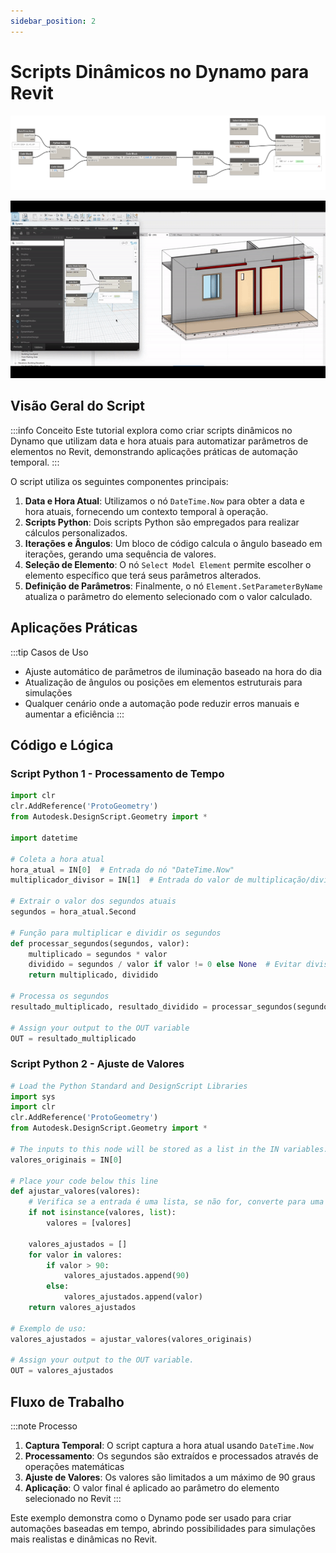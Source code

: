 ```yaml
---
sidebar_position: 2
---
```


# Scripts Dinâmicos no Dynamo para Revit

![Dynamo Script](./img/Dynamo_time/script.png)

<div style={{textAlign: 'center', marginBottom: '2rem'}}>

![Animação Dynamo](./img/Dynamo_time/Dynanomic.gif)

</div>

## Visão Geral do Script

:::info Conceito
Este tutorial explora como criar scripts dinâmicos no Dynamo que utilizam data e hora atuais para automatizar parâmetros de elementos no Revit, demonstrando aplicações práticas de automação temporal.
:::

O script utiliza os seguintes componentes principais:

1. **Data e Hora Atual**: Utilizamos o nó `DateTime.Now` para obter a data e hora atuais, fornecendo um contexto temporal à operação.
2. **Scripts Python**: Dois scripts Python são empregados para realizar cálculos personalizados.
3. **Iterações e Ângulos**: Um bloco de código calcula o ângulo baseado em iterações, gerando uma sequência de valores.
4. **Seleção de Elemento**: O nó `Select Model Element` permite escolher o elemento específico que terá seus parâmetros alterados.
5. **Definição de Parâmetros**: Finalmente, o nó `Element.SetParameterByName` atualiza o parâmetro do elemento selecionado com o valor calculado.

## Aplicações Práticas

:::tip Casos de Uso
- Ajuste automático de parâmetros de iluminação baseado na hora do dia
- Atualização de ângulos ou posições em elementos estruturais para simulações
- Qualquer cenário onde a automação pode reduzir erros manuais e aumentar a eficiência
:::

## Código e Lógica

### Script Python 1 - Processamento de Tempo

```python
import clr
clr.AddReference('ProtoGeometry')
from Autodesk.DesignScript.Geometry import *

import datetime

# Coleta a hora atual
hora_atual = IN[0]  # Entrada do nó "DateTime.Now"
multiplicador_divisor = IN[1]  # Entrada do valor de multiplicação/divisão (Slider)

# Extrair o valor dos segundos atuais
segundos = hora_atual.Second

# Função para multiplicar e dividir os segundos
def processar_segundos(segundos, valor):
    multiplicado = segundos * valor
    dividido = segundos / valor if valor != 0 else None  # Evitar divisão por zero
    return multiplicado, dividido

# Processa os segundos
resultado_multiplicado, resultado_dividido = processar_segundos(segundos, multiplicador_divisor)

# Assign your output to the OUT variable
OUT = resultado_multiplicado
```

### Script Python 2 - Ajuste de Valores

```python
# Load the Python Standard and DesignScript Libraries
import sys
import clr
clr.AddReference('ProtoGeometry')
from Autodesk.DesignScript.Geometry import *

# The inputs to this node will be stored as a list in the IN variables.
valores_originais = IN[0]

# Place your code below this line
def ajustar_valores(valores):
    # Verifica se a entrada é uma lista, se não for, converte para uma lista
    if not isinstance(valores, list):
        valores = [valores]
        
    valores_ajustados = []
    for valor in valores:
        if valor > 90:
            valores_ajustados.append(90)
        else:
            valores_ajustados.append(valor)
    return valores_ajustados

# Exemplo de uso:
valores_ajustados = ajustar_valores(valores_originais)

# Assign your output to the OUT variable.
OUT = valores_ajustados
```

## Fluxo de Trabalho

:::note Processo
1. **Captura Temporal**: O script captura a hora atual usando `DateTime.Now`
2. **Processamento**: Os segundos são extraídos e processados através de operações matemáticas
3. **Ajuste de Valores**: Os valores são limitados a um máximo de 90 graus
4. **Aplicação**: O valor final é aplicado ao parâmetro do elemento selecionado no Revit
:::

Este exemplo demonstra como o Dynamo pode ser usado para criar automações baseadas em tempo, abrindo possibilidades para simulações mais realistas e dinâmicas no Revit.

